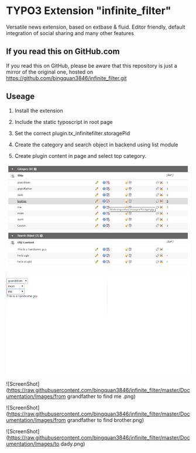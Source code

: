 # TYPO3 Extension "infinite_filter"

Versatile news extension, based on extbase & fluid. Editor friendly, default integration of social sharing and many other features

## If you read this on GitHub.com

If you read this on GitHub, please be aware that this repository is just a mirror of the original one, hosted on https://github.com/bingquan3846/infinite_filter.git

## Useage
1) Install the extension

2) Include the static typoscript in root page

3) Set the correct plugin.tx_infinitefilter.storagePid

4) Create the category and search object in backend using list module

5) Create plugin content in page and select top category.

![ScreenShot](https://raw.githubusercontent.com/bingquan3846/infinite_filter/master/Documentation/Images/UserManual/BackendView.png)

![ScreenShot](https://raw.githubusercontent.com/bingquan3846/infinite_filter/master/Documentation/Images/root.png)

![ScreenShot](https://raw.githubusercontent.com/bingquan3846/infinite_filter/master/Documentation/Images/from grandfather to find me .png)

![ScreenShot](https://raw.githubusercontent.com/bingquan3846/infinite_filter/master/Documentation/Images/from grandfather to find brother.png)

![ScreenShot](https://raw.githubusercontent.com/bingquan3846/infinite_filter/master/Documentation/Images/to dady.png)